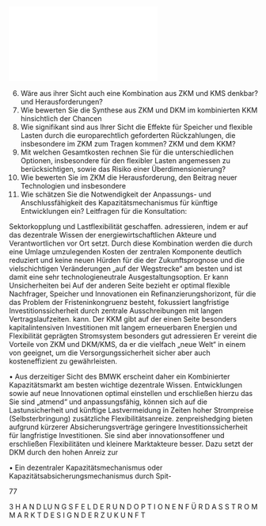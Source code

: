 ![./pages/page79.pdf](../assets/./pages/page79.pdf)




6. Wäre aus ihrer Sicht auch eine Kombination aus ZKM und KMS denkbar?
und Herausforderungen?
5. Wie bewerten Sie die Synthese aus ZKM und DKM im kombinierten KKM hinsichtlich der Chancen
4. Wie signifikant sind aus Ihrer Sicht die Effekte für Speicher und flexible Lasten durch die europarechtlich geforderten Rückzahlungen, die insbesondere im ZKM zum Tragen kommen?
ZKM und dem KKM?
3. Mit welchen Gesamtkosten rechnen Sie für die unterschiedlichen Optionen, insbesondere für den
flexibler Lasten angemessen zu berücksichtigen, sowie das Risiko einer Überdimensionierung?
2. Wie bewerten Sie im ZKM die Herausforderung, den Beitrag neuer Technologien und insbesondere
1. Wie schätzen Sie die Notwendigkeit der Anpassungs- und Anschlussfähigkeit des Kapazitätsmechanismus für künftige Entwicklungen ein?
Leitfragen für die Konsultation:

Sektorkopplung und Lastflexibilität geschaffen.
adressieren, indem er auf das dezentrale Wissen der energiewirtschaftlichen Akteure und Verantwortlichen vor Ort setzt. Durch diese Kombination werden die durch eine Umlage umzulegenden Kosten der zentralen Komponente deutlich reduziert und keine neuen Hürden für die
der Zukunftsprognose und die vielschichtigen Veränderungen „auf der Wegstrecke“ am besten
und ist damit eine sehr technologieneutrale Ausgestaltungsoption. Er kann Unsicherheiten bei
Auf der anderen Seite bezieht er optimal flexible Nachfrager, Speicher und Innovationen ein
Refinanzierungshorizont, für die das Problem der Fristeninkongruenz besteht, fokussiert langfristige Investitionssicherheit durch zentrale Ausschreibungen mit langen Vertragslaufzeiten.
kann. Der KKM gibt auf der einen Seite besonders kapitalintensiven Investitionen mit langem
erneuerbaren Energien und Flexibilität geprägten Stromsystem besonders gut adressieren
Er vereint die Vorteile von ZKM und DKM/KMS, da er die vielfach „neue Welt“ in einem von
geeignet, um die Versorgungssicherheit sicher aber auch kosteneffizient zu gewährleisten.

• Aus derzeitiger Sicht des BMWK erscheint daher ein Kombinierter Kapazitätsmarkt am besten
wichtige dezentrale Wissen.
Entwicklungen sowie auf neue Innovationen optimal einstellen und erschließen hierzu das
Sie sind „atmend“ und anpassungsfähig, können sich auf die Lastunsicherheit und künftige
Lastvermeidung in Zeiten hoher Strompreise (Selbsterbringung) zusätzliche Flexibilitätsanreize.
zenpreishedging bieten aufgrund kürzerer Absicherungsverträge geringere Investitionssicherheit für langfristige Investitionen. Sie sind aber innovationsoffener und erschließen Flexibilitäten und kleinere Marktakteure besser. Dazu setzt der DKM durch den hohen Anreiz zur

• Ein dezentraler Kapazitätsmechanismus oder Kapazitätsabsicherungsmechanismus durch Spit-

77

3 H A N D LU N G S F E L D E R U N D O P T I O N E N F Ü R D A S S T R O M M A R K T D E S I G N D E R Z U K U N F T
